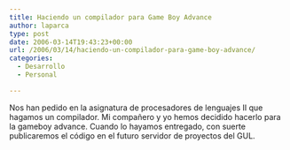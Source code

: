 ```yaml
---
title: Haciendo un compilador para Game Boy Advance
author: laparca
type: post
date: 2006-03-14T19:43:23+00:00
url: /2006/03/14/haciendo-un-compilador-para-game-boy-advance/
categories:
  - Desarrollo
  - Personal

---
```

Nos han pedido en la asignatura de procesadores de lenguajes II que hagamos un compilador. Mi compañero y yo hemos decidido hacerlo para la gameboy advance. Cuando lo hayamos entregado, con suerte publicaremos el código en el futuro servidor de proyectos del GUL.